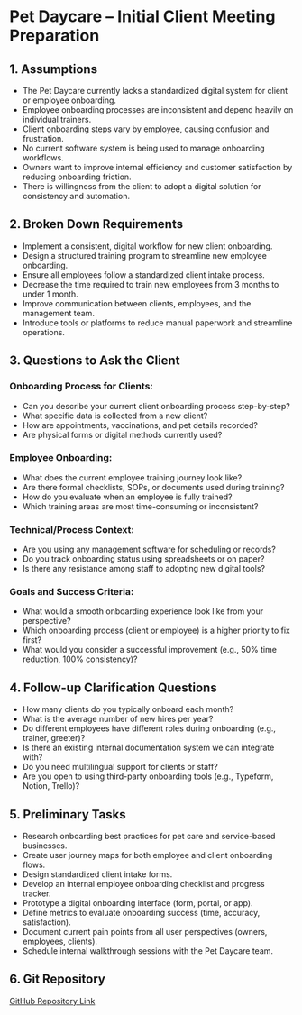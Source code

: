
# Pet Daycare – Initial Client Meeting Preparation

## 1. Assumptions

- The Pet Daycare currently lacks a standardized digital system for client or employee onboarding.
- Employee onboarding processes are inconsistent and depend heavily on individual trainers.
- Client onboarding steps vary by employee, causing confusion and frustration.
- No current software system is being used to manage onboarding workflows.
- Owners want to improve internal efficiency and customer satisfaction by reducing onboarding friction.
- There is willingness from the client to adopt a digital solution for consistency and automation.

## 2. Broken Down Requirements

- Implement a consistent, digital workflow for new client onboarding.
- Design a structured training program to streamline new employee onboarding.
- Ensure all employees follow a standardized client intake process.
- Decrease the time required to train new employees from 3 months to under 1 month.
- Improve communication between clients, employees, and the management team.
- Introduce tools or platforms to reduce manual paperwork and streamline operations.

## 3. Questions to Ask the Client

### Onboarding Process for Clients:
- Can you describe your current client onboarding process step-by-step?
- What specific data is collected from a new client?
- How are appointments, vaccinations, and pet details recorded?
- Are physical forms or digital methods currently used?

### Employee Onboarding:
- What does the current employee training journey look like?
- Are there formal checklists, SOPs, or documents used during training?
- How do you evaluate when an employee is fully trained?
- Which training areas are most time-consuming or inconsistent?

### Technical/Process Context:
- Are you using any management software for scheduling or records?
- Do you track onboarding status using spreadsheets or on paper?
- Is there any resistance among staff to adopting new digital tools?

### Goals and Success Criteria:
- What would a smooth onboarding experience look like from your perspective?
- Which onboarding process (client or employee) is a higher priority to fix first?
- What would you consider a successful improvement (e.g., 50% time reduction, 100% consistency)?

## 4. Follow-up Clarification Questions

- How many clients do you typically onboard each month?
- What is the average number of new hires per year?
- Do different employees have different roles during onboarding (e.g., trainer, greeter)?
- Is there an existing internal documentation system we can integrate with?
- Do you need multilingual support for clients or staff?
- Are you open to using third-party onboarding tools (e.g., Typeform, Notion, Trello)?

## 5. Preliminary Tasks

- Research onboarding best practices for pet care and service-based businesses.
- Create user journey maps for both employee and client onboarding flows.
- Design standardized client intake forms.
- Develop an internal employee onboarding checklist and progress tracker.
- Prototype a digital onboarding interface (form, portal, or app).
- Define metrics to evaluate onboarding success (time, accuracy, satisfaction).
- Document current pain points from all user perspectives (owners, employees, clients).
- Schedule internal walkthrough sessions with the Pet Daycare team.

## 6. Git Repository

[GitHub Repository Link](https://github.com/Reemap7575/pet-daycare-initial-meeting-prep)
